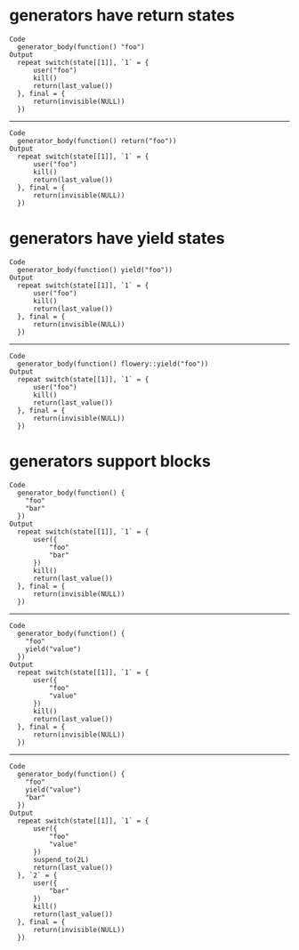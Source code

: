 # generators have return states

    Code
      generator_body(function() "foo")
    Output
      repeat switch(state[[1]], `1` = {
          user("foo")
          kill()
          return(last_value())
      }, final = {
          return(invisible(NULL))
      })

---

    Code
      generator_body(function() return("foo"))
    Output
      repeat switch(state[[1]], `1` = {
          user("foo")
          kill()
          return(last_value())
      }, final = {
          return(invisible(NULL))
      })

# generators have yield states

    Code
      generator_body(function() yield("foo"))
    Output
      repeat switch(state[[1]], `1` = {
          user("foo")
          kill()
          return(last_value())
      }, final = {
          return(invisible(NULL))
      })

---

    Code
      generator_body(function() flowery::yield("foo"))
    Output
      repeat switch(state[[1]], `1` = {
          user("foo")
          kill()
          return(last_value())
      }, final = {
          return(invisible(NULL))
      })

# generators support blocks

    Code
      generator_body(function() {
        "foo"
        "bar"
      })
    Output
      repeat switch(state[[1]], `1` = {
          user({
              "foo"
              "bar"
          })
          kill()
          return(last_value())
      }, final = {
          return(invisible(NULL))
      })

---

    Code
      generator_body(function() {
        "foo"
        yield("value")
      })
    Output
      repeat switch(state[[1]], `1` = {
          user({
              "foo"
              "value"
          })
          kill()
          return(last_value())
      }, final = {
          return(invisible(NULL))
      })

---

    Code
      generator_body(function() {
        "foo"
        yield("value")
        "bar"
      })
    Output
      repeat switch(state[[1]], `1` = {
          user({
              "foo"
              "value"
          })
          suspend_to(2L)
          return(last_value())
      }, `2` = {
          user({
              "bar"
          })
          kill()
          return(last_value())
      }, final = {
          return(invisible(NULL))
      })

